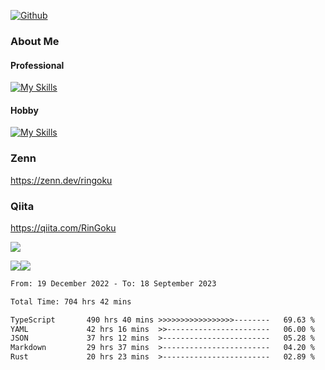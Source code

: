 [![Github](https://img.shields.io/github/followers/skyt-a?label=Follow&style=social)](https://github.com/skyt-a)

### About Me
#### Professional
[![My Skills](https://skillicons.dev/icons?i=react,ts,js,nodejs,java,graphql,firebase,githubactions&theme=light)](https://skillicons.dev)
#### Hobby
[![My Skills](https://skillicons.dev/icons?i=unity,rust,py&theme=light)](https://skillicons.dev)

### Zenn
https://zenn.dev/ringoku
### Qiita
https://qiita.com/RinGoku


![](https://github-profile-summary-cards.vercel.app/api/cards/profile-details?username=skyt-a&theme=default)

![](https://github-profile-summary-cards.vercel.app/api/cards/repos-per-language?username=skyt-a&theme=default)![](https://github-profile-summary-cards.vercel.app/api/cards/stats?username=RinGoku&theme=default)

<!--START_SECTION:waka-->

```txt
From: 19 December 2022 - To: 18 September 2023

Total Time: 704 hrs 42 mins

TypeScript       490 hrs 40 mins >>>>>>>>>>>>>>>>>--------   69.63 %
YAML             42 hrs 16 mins  >>-----------------------   06.00 %
JSON             37 hrs 12 mins  >------------------------   05.28 %
Markdown         29 hrs 37 mins  >------------------------   04.20 %
Rust             20 hrs 23 mins  >------------------------   02.89 %
```

<!--END_SECTION:waka-->
